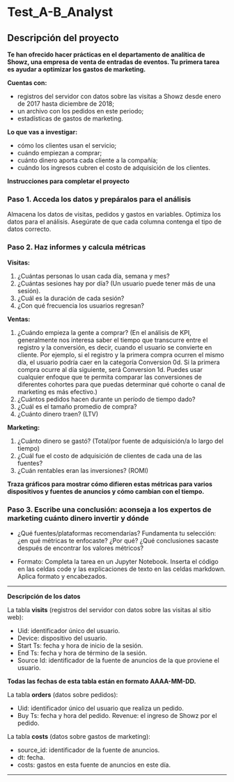 # Test_A-B_Analyst

## **Descripción del proyecto**

**Te han ofrecido hacer prácticas en el departamento de analítica de Showz, una empresa de venta de entradas de eventos. Tu primera tarea es ayudar a optimizar los gastos de marketing.**

**Cuentas con:**

- registros del servidor con datos sobre las visitas a Showz desde enero de 2017 hasta diciembre de 2018;
- un archivo con los pedidos en este periodo;
- estadísticas de gastos de marketing.

**Lo que vas a investigar:** 

- cómo los clientes usan el servicio;
- cuándo empiezan a comprar;
- cuánto dinero aporta cada cliente a la compañía;
- cuándo los ingresos cubren el costo de adquisición de los clientes.

**Instrucciones para completar el proyecto**

### **Paso 1. Acceda los datos y prepáralos para el análisis**

Almacena los datos de visitas, pedidos y gastos en variables.  Optimiza los datos para el análisis. Asegúrate de que cada columna contenga el tipo de datos correcto. 

### **Paso 2. Haz informes y calcula métricas**

**Visitas:**

1. ¿Cuántas personas lo usan cada día, semana y mes?
2. ¿Cuántas sesiones hay por día? (Un usuario puede tener más de una sesión).
3. ¿Cuál es la duración de cada sesión?
4. ¿Con qué frecuencia los usuarios regresan?

**Ventas:**

1. ¿Cuándo empieza la gente a comprar? (En el análisis de KPI, generalmente nos interesa saber el tiempo que transcurre entre el registro y la conversión, es decir, cuando el usuario se convierte en cliente. Por ejemplo, si el registro y la primera compra ocurren el mismo día, el usuario podría caer en la categoría Conversion 0d. Si la primera compra ocurre al día siguiente, será Conversion 1d. Puedes usar cualquier enfoque que te permita comparar las conversiones de diferentes cohortes para que puedas determinar qué cohorte o canal de marketing es más efectivo.)
2. ¿Cuántos pedidos hacen durante un período de tiempo dado?
3. ¿Cuál es el tamaño promedio de compra?
4. ¿Cuánto dinero traen? (LTV)

**Marketing:**

 1. ¿Cuánto dinero se gastó?  (Total/por fuente de adquisición/a lo largo del tiempo) 
 2. ¿Cuál fue el costo de adquisición de clientes de cada una de las fuentes?
 3. ¿Cuán rentables eran las inversiones? (ROMI)

**Traza gráficos para mostrar cómo difieren estas métricas para varios dispositivos y fuentes de anuncios y cómo cambian con el tiempo.**

### **Paso 3. Escribe una conclusión: aconseja a los expertos de marketing cuánto dinero invertir y dónde**

- ¿Qué fuentes/plataformas recomendarías?  Fundamenta tu selección: ¿en qué métricas te enfocaste?  ¿Por qué? ¿Qué conclusiones sacaste después de encontrar los valores métricos?

- Formato: Completa la tarea en un Jupyter Notebook. Inserta el código en las celdas code y las explicaciones de texto en las celdas markdown. Aplica formato y encabezados.

---

**Descripción de los datos**

La tabla **visits** (registros del servidor con datos sobre las visitas al sitio web):

- Uid: identificador único del usuario.
- Device: dispositivo del usuario.
- Start Ts: fecha y hora de inicio de la sesión.
- End Ts: fecha y hora de término de la sesión.
- Source Id: identificador de la fuente de anuncios de la que proviene el usuario.

**Todas las fechas de esta tabla están en formato AAAA-MM-DD.**

La tabla **orders** (datos sobre pedidos):

- Uid: identificador único del usuario que realiza un pedido.
- Buy Ts: fecha y hora del pedido. Revenue: el ingreso de Showz por el pedido.

La tabla **costs** (datos sobre gastos de marketing):

- source_id: identificador de la fuente de anuncios.
- dt: fecha.
- costs: gastos en esta fuente de anuncios en este día.

---
